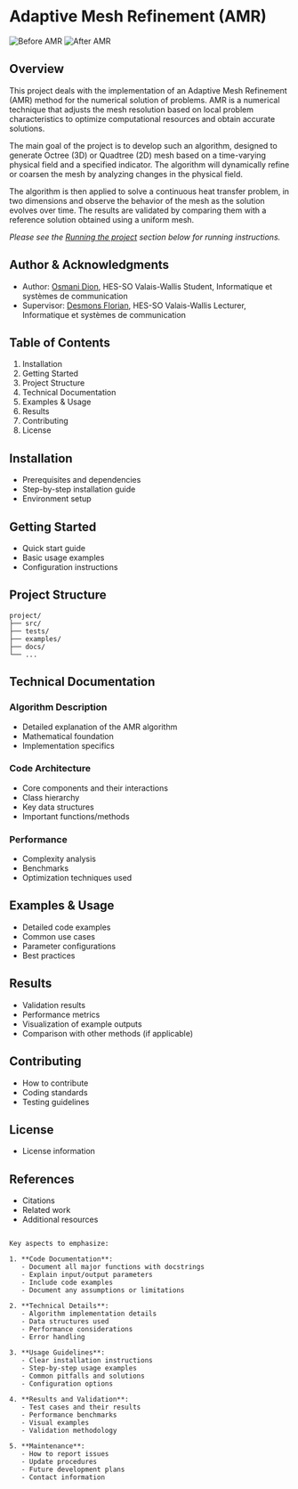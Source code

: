 # Adaptive Mesh Refinement (AMR)

![Before AMR](https://i.imgur.com/tgimeyW.png) ![After AMR](https://i.imgur.com/TPWP5l0.png)

## Overview
This project deals with the implementation of an Adaptive Mesh Refinement (AMR) method for the numerical solution of problems. AMR is a numerical technique that adjusts the mesh resolution based on local problem characteristics to optimize computational resources and obtain accurate solutions.

The main goal of the project is to develop such an algorithm, designed to generate Octree (3D) or Quadtree (2D) mesh based on a time-varying physical field and a specified indicator. The algorithm will dynamically refine or coarsen the mesh by analyzing changes in the physical field.

The algorithm is then applied to solve a continuous heat transfer problem, in two dimensions and observe the behavior of the mesh as the solution evolves over time. The results are validated by comparing them with a reference solution obtained using a uniform mesh.

*Please see the [Running the project]() section below for running instructions.*

## Author & Acknowledgments
- Author: [Osmani Dion](mailto:dion.osmani@students.hevs.ch), HES-SO Valais-Wallis Student, Informatique et systèmes de communication
- Supervisor: [Desmons Florian](mailto:florian.desmons@hevs.ch), HES-SO Valais-Wallis Lecturer, Informatique et systèmes de communication

## Table of Contents
1. Installation
2. Getting Started
3. Project Structure
4. Technical Documentation
5. Examples & Usage
6. Results
7. Contributing
8. License

## Installation
- Prerequisites and dependencies
- Step-by-step installation guide
- Environment setup

## Getting Started
- Quick start guide
- Basic usage examples
- Configuration instructions

## Project Structure
```
project/
├── src/
├── tests/
├── examples/
├── docs/
└── ...
```

## Technical Documentation
### Algorithm Description
- Detailed explanation of the AMR algorithm
- Mathematical foundation
- Implementation specifics

### Code Architecture
- Core components and their interactions
- Class hierarchy
- Key data structures
- Important functions/methods

### Performance
- Complexity analysis
- Benchmarks
- Optimization techniques used

## Examples & Usage
- Detailed code examples
- Common use cases
- Parameter configurations
- Best practices

## Results
- Validation results
- Performance metrics
- Visualization of example outputs
- Comparison with other methods (if applicable)

## Contributing
- How to contribute
- Coding standards
- Testing guidelines

## License
- License information

## References
- Citations
- Related work
- Additional resources
```

Key aspects to emphasize:

1. **Code Documentation**:
   - Document all major functions with docstrings
   - Explain input/output parameters
   - Include code examples
   - Document any assumptions or limitations

2. **Technical Details**:
   - Algorithm implementation details
   - Data structures used
   - Performance considerations
   - Error handling

3. **Usage Guidelines**:
   - Clear installation instructions
   - Step-by-step usage examples
   - Common pitfalls and solutions
   - Configuration options

4. **Results and Validation**:
   - Test cases and their results
   - Performance benchmarks
   - Visual examples
   - Validation methodology

5. **Maintenance**:
   - How to report issues
   - Update procedures
   - Future development plans
   - Contact information
